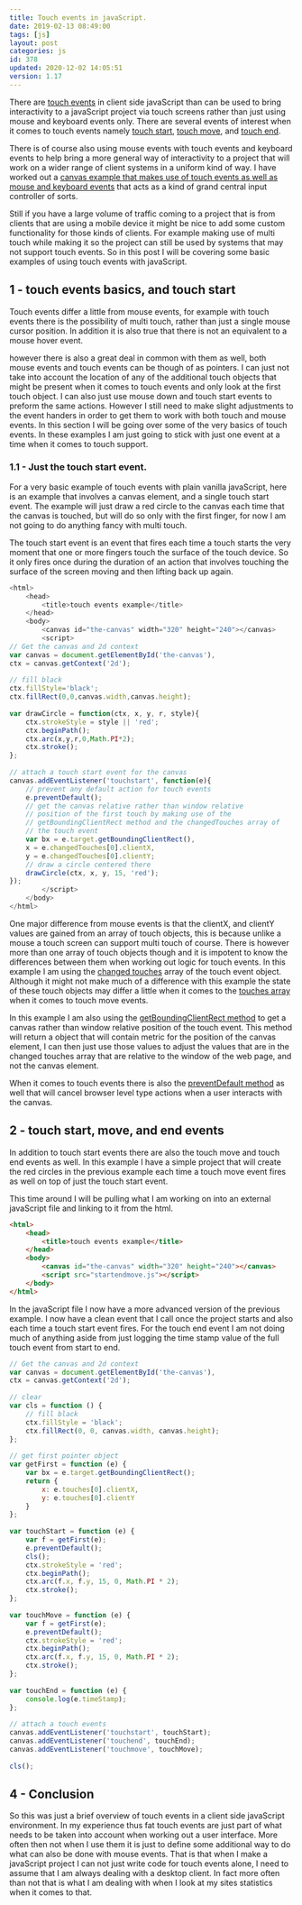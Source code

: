```yaml
---
title: Touch events in javaScript.
date: 2019-02-13 08:49:00
tags: [js]
layout: post
categories: js
id: 378
updated: 2020-12-02 14:05:51
version: 1.17
---
```


There are [touch events](https://developer.mozilla.org/en-US/docs/Web/API/Touch_events) in client side javaScript than can be used to bring interactivity to a javaScript project via touch screens rather than just using mouse and keyboard events only. There are several events of interest when it comes to touch events namely [touch start](https://developer.mozilla.org/en-US/docs/Web/API/Element/touchstart_event), [touch move](https://developer.mozilla.org/en-US/docs/Web/API/Element/touchmove_event), and [touch end](https://developer.mozilla.org/en-US/docs/Web/API/Element/touchend_event).

There is of course also using mouse events with touch events and keyboard events to help bring a more general way of interactivity to a project that will work on a wider range of client systems in a uniform kind of way. I have worked out a [canvas example that makes use of touch events as well as mouse and keyboard events](/2020/04/17/canvas-example-input-controller/) that acts as a kind of grand central input controller of sorts.

Still if you have a large volume of traffic coming to a project that is from clients that are using a mobile device it might be nice to add some custom functionality for those kinds of clients. For example making use of multi touch while making it so the project can still be used by systems that may not support touch events. So in this post I will be covering some basic examples of using touch events with javaScript.

<!-- more -->

## 1 - touch events basics, and touch start

Touch events differ a little from mouse events, for example with touch events there is the possibility of multi touch, rather than just a single mouse cursor position. In addition it is also true that there is not an equivalent to a mouse hover event. 

however there is also a great deal in common with them as well, both mouse events and touch events can be though of as pointers. I can just not take into account the location of any of the additional touch objects that might be present when it comes to touch events and only look at the first touch object. I can also just use mouse down and touch start events to preform the same actions. However I still need to make slight adjustments to the event handers in order to get them to work with both touch and mouse events.
In this section I will be going over some of the very basics of touch events. In these examples I am just going to stick with just one event at a time when it comes to touch support.

### 1.1 - Just the touch start event.

For a very basic example of touch events with plain vanilla javaScript, here is an example that involves a canvas element, and a single touch start event. The example will just draw a red circle to the canvas each time that the canvas is touched, but will do so only with the first finger, for now I am not going to do anything fancy with multi touch.

The touch start event is an event that fires each time a touch starts the very moment that one or more fingers touch the surface of the touch device. So it only fires once during the duration of an action that involves touching the surface of the screen moving and then lifting back up again.

```js
<html>
    <head>
        <title>touch events example</title>
    </head>
    <body>
        <canvas id="the-canvas" width="320" height="240"></canvas>
        <script>
// Get the canvas and 2d context
var canvas = document.getElementById('the-canvas'),
ctx = canvas.getContext('2d');
 
// fill black
ctx.fillStyle='black';
ctx.fillRect(0,0,canvas.width,canvas.height);
 
var drawCircle = function(ctx, x, y, r, style){
    ctx.strokeStyle = style || 'red';
    ctx.beginPath();
    ctx.arc(x,y,r,0,Math.PI*2);
    ctx.stroke();
};
 
// attach a touch start event for the canvas
canvas.addEventListener('touchstart', function(e){
    // prevent any default action for touch events
    e.preventDefault();
    // get the canvas relative rather than window relative
    // position of the first touch by making use of the
    // getBoundingClientRect method and the changedTouches array of
    // the touch event
    var bx = e.target.getBoundingClientRect(),
    x = e.changedTouches[0].clientX,
    y = e.changedTouches[0].clientY;
    // draw a circle centered there
    drawCircle(ctx, x, y, 15, 'red');
});
        </script>
    </body>
</html>
```

One major difference from mouse events is that the clientX, and clientY values are gained from an array of touch objects, this is because unlike a mouse a touch screen can support multi touch of course. There is however more than one array of touch objects though and it is impotent to know the differences between them when working out logic for touch events. In this example I am using the [changed touches](https://developer.mozilla.org/en-US/docs/Web/API/TouchEvent/changedTouches) array of the touch event object. Although it might not make much of a difference with this example the state of these touch objects may differ a little when it comes to the [touches array](https://developer.mozilla.org/en-US/docs/Web/API/TouchEvent/touches) when it comes to touch move events.

In this example I am also using the [getBoundingClientRect method](https://developer.mozilla.org/en-US/docs/Web/API/Element/getBoundingClientRect) to get a canvas rather than window relative position of the touch event. This method will return a object that will contain metric for the position of the canvas element, I can then just use those values to adjust the values that are in the changed touches array that are relative to the window of the web page, and not the canvas element.

When it comes to touch events there is also the [preventDefault method](https://developer.mozilla.org/en-US/docs/Web/API/Event/preventDefault) as well that will cancel browser level type actions when a user interacts with the canvas. 


## 2 - touch start, move, and end events

In addition to touch start events there are also the touch move and touch end events as well. In this example I have a simple project that will create the red circles in the previous example each time a touch move event fires as well on top of just the touch start event.

This time around I will be pulling what I am working on into an external javaScript file and linking to it from the html.

```html
<html>
    <head>
        <title>touch events example</title>
    </head>
    <body>
        <canvas id="the-canvas" width="320" height="240"></canvas>
        <script src="startendmove.js"></script>
    </body>
</html>
```

In the javaScript file I now have a more advanced version of the previous example. I now have a clean event that I call once the project starts and also each time a touch start event fires. For the touch end event I am not doing much of anything aside from just logging the time stamp value of the full touch event from start to end.

```js
// Get the canvas and 2d context
var canvas = document.getElementById('the-canvas'),
ctx = canvas.getContext('2d');
 
// clear
var cls = function () {
    // fill black
    ctx.fillStyle = 'black';
    ctx.fillRect(0, 0, canvas.width, canvas.height);
};
 
// get first pointer object
var getFirst = function (e) {
    var bx = e.target.getBoundingClientRect();
    return {
        x: e.touches[0].clientX,
        y: e.touches[0].clientY
    }
};
 
var touchStart = function (e) {
    var f = getFirst(e);
    e.preventDefault();
    cls();
    ctx.strokeStyle = 'red';
    ctx.beginPath();
    ctx.arc(f.x, f.y, 15, 0, Math.PI * 2);
    ctx.stroke();
};
 
var touchMove = function (e) {
    var f = getFirst(e);
    e.preventDefault();
    ctx.strokeStyle = 'red';
    ctx.beginPath();
    ctx.arc(f.x, f.y, 15, 0, Math.PI * 2);
    ctx.stroke();
};
 
var touchEnd = function (e) {
    console.log(e.timeStamp);
};
 
// attach a touch events
canvas.addEventListener('touchstart', touchStart);
canvas.addEventListener('touchend', touchEnd);
canvas.addEventListener('touchmove', touchMove);
 
cls();
```

## 4 - Conclusion

So this was just a brief overview of touch events in a client side javaScript environment. In my experience thus fat touch events are just part of what needs to be taken into account when working out a user interface. More often then not when I use them it is just to define some additional way to do what can also be done with mouse events. That is that when I make a javaScript project I can not just write code for  touch events alone, I need to assume that I am always dealing with a desktop client. In fact more often than not that is what I am dealing with when I look at my sites statistics when it comes to that.